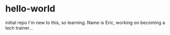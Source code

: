 # hello-world
initial repo
I'm new to this, so learning. Name is Eric, working on becoming a tech trainer...
